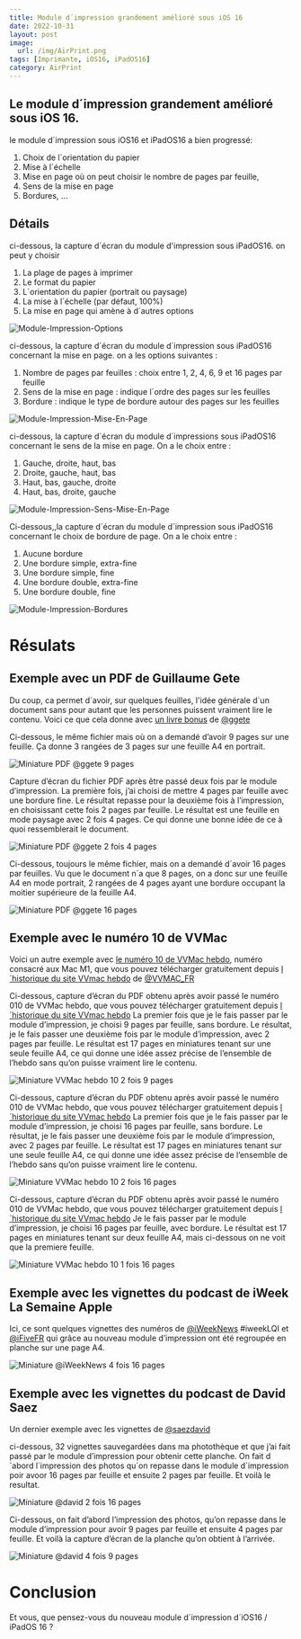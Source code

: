 ```yaml
---
title: Module d´impression grandement amélioré sous iOS 16
date: 2022-10-31
layout: post
image:
  url: /img/AirPrint.png
tags: [Imprimante, iOS16, iPadOS16]
category: AirPrint
---
```

## Le module d´impression grandement amélioré sous iOS 16.

le module d´impression sous iOS16 et iPadOS16 a bien progressé: 

1. Choix de l´orientation du papier
2. Mise à l´échelle
3. Mise en page où on peut choisir le nombre de pages par feuille,
4. Sens de la mise en page
5. Bordures, …

## Détails 
ci-dessous, la capture d´écran du module d'impression sous iPadOS16.
on peut y choisir
1. La plage de pages à imprimer
2. Le format du papier
3. L´orientation du papier (portrait ou paysage)
4. La mise à l´échelle (par défaut, 100%)
5. La mise en page qui amène à d´autres options

![Module-Impression-Options]

ci-dessous, la capture d´écran du module d´impression sous iPadOS16 concernant la mise en page.
on a les options suivantes :
1. Nombre de pages par feuilles : choix entre 1, 2, 4, 6, 9 et 16 pages par feuille
2. Sens de la mise en page : indique l´ordre des pages sur les feuilles
3. Bordure : indique le type de bordure autour des pages sur les feuilles

![Module-Impression-Mise-En-Page]

ci-dessous, la capture d´écran du module d´impressions sous iPadOS16 concernant le sens de la mise en page.
On a le choix entre :
1. Gauche, droite, haut, bas
2. Droite, gauche, haut, bas
3. Haut, bas, gauche, droite
4. Haut, bas, droite, gauche

![Module-Impression-Sens-Mise-En-Page]

Ci-dessous,,la capture d´écran du module d´impression sous iPadOS16 concernant le choix de bordure de page.
On a le choix entre :
1. Aucune bordure
2. Une bordure simple, extra-fine
3. Une bordure simple, fine
4. Une bordure double, extra-fine
5. Une bordure double, fine

![Module-Impression-Bordures]

# Résulats 

## Exemple avec un PDF de Guillaume Gete
Du coup, ca permet d´avoir, sur quelques feuilles, l'idée générale d´un document sans pour autant que les personnes puissent vraiment lire le contenu.
Voici ce que cela donne avec [un livre bonus] de [@ggete]

Ci-dessous, le même fichier mais où on a demandé d’avoir 9 pages sur une feuille.
Ça donne 3 rangées de 3 pages sur une feuille A4 en portrait.

![Miniature PDF @ggete 9 pages]

Capture d’écran du fichier PDF après être passé deux fois par le module d’impression.
La première fois, j’ai choisi de mettre 4 pages par feuille avec une bordure fine.
Le résultat repasse pour la deuxième fois à l’impression, en choisissant cette fois 2 pages par feuille.
Le résultat est une feuille en mode paysage avec 2 fois 4 pages.
Ce qui donne une bonne idée de ce à quoi ressemblerait le document.

![Miniature PDF @ggete 2 fois 4 pages]

Ci-dessous, toujours le même fichier, mais on a demandé d´avoir 16 pages par feuilles.
Vu que le document n´a que 8 pages, on a donc sur une feuille A4 en mode portrait, 2 rangées de 4 pages ayant une bordure occupant la moitier supérieure de la feuille A4.

![Miniature PDF @ggete 16 pages]

## Exemple avec le numéro 10 de VVMac

Voici un autre exemple avec [le numéro 10 de VVMac hebdo], numéro consacré aux Mac M1, que vous pouvez télécharger gratuitement depuis [l´historique du site VVmac hebdo] de [@VVMAC_FR]

Ci-dessous, capture d’écran du PDF obtenu après avoir passé le numéro 010 de VVMac hebdo, que vous pouvez télécharger gratuitement depuis 
[l´historique du site VVmac hebdo]
La premier fois que je le fais passer par le module d’impression, je choisi 9 pages par feuille, sans bordure.
Le résultat, je le fais passer une deuxième fois par le module d’impression, avec 2 pages par feuille.
Le résultat est 17 pages en miniatures tenant sur une seule feuille A4, ce qui donne une idée assez précise de l’ensemble de l’hebdo sans qu’on puisse vraiment lire le contenu.

![Miniature VVMac hebdo 10 2 fois 9 pages]

Ci-dessous, capture d’écran du PDF obtenu après avoir passé le numéro 010 de VVMac hebdo, que vous pouvez télécharger gratuitement depuis [l´historique du site VVmac hebdo]
La premier fois que je le fais passer par le module d’impression, je choisi 16 pages par feuille, sans bordure.
Le résultat, je le fais passer une deuxième fois par le module d’impression, avec 2 pages par feuille.
Le résultat est 17 pages en miniatures tenant sur une seule feuille A4, ce qui donne une idée assez précise de l’ensemble de l’hebdo sans qu’on puisse vraiment lire le contenu.

![Miniature VVMac hebdo 10 2 fois 16 pages]

Ci-dessous, capture d’écran du PDF obtenu après avoir passé le numéro 010 de VVMac hebdo, que vous pouvez télécharger gratuitement depuis [l´historique du site VVmac hebdo]
Je le fais passer par le module d’impression, je choisi 16 pages par feuille, avec bordure.
Le résultat est 17 pages en miniatures tenant sur deux feuille A4, mais ci-dessous on ne voit que la premiere feuille.

![Miniature VVMac hebdo 10 1 fois 16 pages]


## Exemple avec les vignettes du podcast de iWeek La Semaine Apple

Ici, ce sont quelques vignettes des numéros de [@iWeekNews] #iweekLQI et [@iFiveFR] qui grâce au nouveau module d’impression ont été regroupée en planche sur une page A4.

![Miniature @iWeekNews 4 fois 16 pages]

## Exemple avec les vignettes du podcast de David Saez
Un dernier exemple avec les vignettes de [@saezdavid]

ci-dessous, 32 vignettes sauvegardées dans ma photothèque et que j’ai fait passé par le module d’impression pour obtenir cette planche.
On fait d´abord l´impression des photos qu´on repasse dans le module d´impression poir avoor 16 pages par feuille et ensuite 2 pages par feuille. Et voilà le resultat.

![Miniature @david 2 fois 16 pages]

Ci-dessous, on fait d’abord l’impression des photos, qu’on repasse dans le module d’impression pour avoir 9 pages par feuille et ensuite 4 pages par feuille.
Et voilà la capture d’écran de la planche qu’on obtient à l’arrivée.

![Miniature @david 4 fois 9 pages]


# Conclusion
Et vous, que pensez-vous du nouveau module d´impression d´iOS16 / iPadOS 16 ?

[Module-Impression-Options]: /img/posts/2022/10/31/Module-Impression-iOS16/Options-Impression.jpeg "capture d´écran du module d´impression sous iOS16 où l´on voit les différentes options d´impression qui s´offrent à nous"

[Module-Impression-Bordures]: /img/posts/2022/10/31/Module-Impression-iOS16/Bordures-Impression.jpeg "capture d´écran du module d´impression sous iOS16 où l´on voit les différents options de bordures de page qui s´offrent à nous"

[Module-Impression-Mise-En-Page]: /img/posts/2022/10/31/Module-Impression-iOS16/Mise-En-Page-Impression.jpeg "capture d´écran du module d´impression sous iOS16 où l´on voit les différentes options de mise en page qui s´offrent à nous"

[Module-Impression-Sens-Mise-En-Page]: /img/posts/2022/10/31/Module-Impression-iOS16/Sens-Mise-En-Page-Impression.jpeg "capture d´écran du module d´impression sous iOS16 où l´on voit les différentes options de sens de mise en page qui s´offrent à nous"

[un livre bonus]: https://blog.gete.net/2019/02/07/livre-bonus-macos-70-astuces-en-stock-option/ "LIVRE BONUS : MACOS, 70 ASTUCES EN STOCK… OPTION, de Guillaume Gete"
[l´historique du site VVmac hebdo]: https://www.vvmac.com/pages/historique.php "historique des numéros de VVMac hebdo"
[le numéro 10 de VVMac hebdo]: https://www.vvmac.com/pages/LL_NUMEROS/01028378427466324787/VVMac_hebdo_010.pdf "VVMac hebdo numéro 10, disponible gratuitement"

[Miniature PDF @ggete 16 pages]: /img/posts/2022/10/31/Module-Impression-iOS16/Miniatures-ggete-16-pages.jpeg "Miniature de l'impression où l'on voit 16 pages sur une feuille A4. Come le,document d´origine n´en contient que 8, elles sont toutes situées dans la partie supérieure de la feuille A4."
[Miniature PDF @ggete 9 pages]: /img/posts/2022/10/31/Module-Impression-iOS16/Miniature-ggete-9-pages.jpeg "Miniature de l'impression où l'on voit 9 pages sur une feuille A4"
[Miniature PDF @ggete 2 fois 4 pages]: /img/posts/2022/10/31/Module-Impression-iOS16/Miniature-ggete-2-fois-4-pages.jpeg "Miniature de l´impression où l´on voit les 8 pages du document regroupées par 4. Les 4 premières à gauche. Les 4 dernières à droite"

[Miniature VVMac hebdo 10 2 fois 9 pages]: /img/posts/2022/10/31/Module-Impression-iOS16/Miniature-VVMac-hebdo-2-fois-9-pages.jpeg "Miniature de l'impression du numéro 10 de VVmac hebdo, en 2 blocs de 9 pages"
[Miniature VVMac hebdo 10 2 fois 16 pages]: /img/posts/2022/10/31/Module-Impression-iOS16/Miniature-VVMac-hebdo-2-fois-16-pages.jpeg "Miniature de l'impression du numéro 10 de VVmac hebdo, en 2 blocs de 16 pages"
[Miniature VVMac hebdo 10 1 fois 16 pages]: /img/posts/2022/10/31/Module-Impression-iOS16/Miniature-VVMac-hebdo-1-fois-16-pages.jpeg "Miniature de l'impression du numéro 10 de VVmac hebdo, en 16 pages par feuille A4. On ne voit ici que la première feuille."

[Miniature @iWeekNews 4 fois 16 pages]: /img/posts/2022/10/31/Module-Impression-iOS16/Miniature-iWeek-4-fois-16-pages.jpeg "Miniatures de l'impression des vignettes de iWeek La Semaine Apple, et iWeek La Quotidienne Apple."

[Miniature @david 4 fois 9 pages]: /img/posts/2022/10/31/Module-Impression-iOS16/Miniature-David-4-fois-9-pages.jpeg "Miniature de l'impresssion des vignette de David Saez on l'on a au final 4 blocs de 9 pages sur une feuille A4."
[Miniature @david 2 fois 16 pages]: /img/posts/2022/10/31/Module-Impression-iOS16/Miniature-David-2-fois-16-pages.jpeg "Miniature de l'impresssion des vignette de David Saez on l'on a au final 2 blocs de 16 pages sur une feuille A4."

[@ggete]: https://twitter.com/ggete "Le compte Twitter de Guillaume Gete"
[@VVMAC_FR]: https://twitter.com/VVMAC_FR "Le compte Twitter de VVMac hebdo"
[@iWeekNews]: https://twitter.com/iWeekNews "Le compte Twitter de iWeek, la semaine Apple, et iWeek, la quotidienne iWeek"
[@iFiveFR]: https://twitter.com/iFiveFR "Le compte Twitter de iFive, ancien nom de la quotidienne iWeek"
[@saezdavid]: https://twitter.com/SaezDavid "Le compte Twitter de David Saez, podcasteur de « C'est Pour Ma Pomme »"
